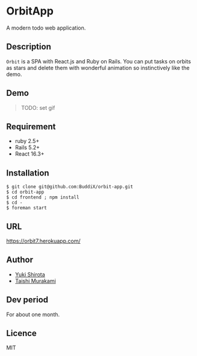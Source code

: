 # OrbitApp
A modern todo web application.
## Description
`Orbit` is a SPA with React.js and Ruby on Rails. You can put tasks on orbits as stars and delete them with wonderful animation so instinctively like the demo.
## Demo
> TODO: set gif
## Requirement
- ruby 2.5+
- Rails 5.2+
- React 16.3+
## Installation
```
$ git clone git@github.com:BuddiX/orbit-app.git  
$ cd orbit-app
$ cd frontend ; npm install 
$ cd -
$ foreman start
```
## URL
https://orbit7.herokuapp.com/
## Author
- [Yuki Shirota](https://github.com/yuki-s-utmafia)
- [Taishi Murakami](https://github.com/Taishi-M-UTMafia)
## Dev period
For about one month.
## Licence
MIT
